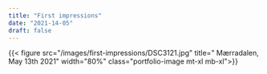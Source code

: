 ```yaml
---
title: "First impressions"
date: "2021-14-05"
draft: false
---
```


{{< figure src="/images/first-impressions/DSC3121.jpg" title=" Mærradalen, May 13th 2021" width="80%" class="portfolio-image mt-xl mb-xl">}}
